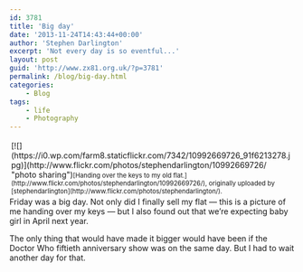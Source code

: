 ```yaml
---
id: 3781
title: 'Big day'
date: '2013-11-24T14:43:44+00:00'
author: 'Stephen Darlington'
excerpt: 'Not every day is so eventful...'
layout: post
guid: 'http://www.zx81.org.uk/?p=3781'
permalink: /blog/big-day.html
categories:
    - Blog
tags:
    - life
    - Photography
---
```


<div style="text-align: left; padding: 3px;">[![](https://i0.wp.com/farm8.staticflickr.com/7342/10992669726_91f6213278.jpg)](http://www.flickr.com/photos/stephendarlington/10992669726/ "photo sharing")<span style="font-size: 0.8em; margin-top: 0px;">[Handing over the keys to my old flat.](http://www.flickr.com/photos/stephendarlington/10992669726/), originally uploaded by [stephendarlington](http://www.flickr.com/photos/stephendarlington/).</span>

</div>Friday was a big day. Not only did I finally sell my flat — this is a picture of me handing over my keys — but I also found out that we’re expecting baby girl in April next year.

The only thing that would have made it bigger would have been if the Doctor Who fiftieth anniversary show was on the same day. But I had to wait another day for that.
